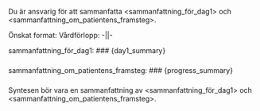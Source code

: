 Du är ansvarig för att sammanfatta <sammanfattning_för_dag1> och <sammanfattning_om_patientens_framsteg>.

Önskat format: Vårdförlopp: -||-

sammanfattning_för_dag1: ###
{day1_summary}
###

sammanfattning_om_patientens_framsteg: ###
{progress_summary}
###

Syntesen bör vara en sammanfattning av <sammanfattning_för_dag1> och <sammanfattning_om_patientens_framsteg>.